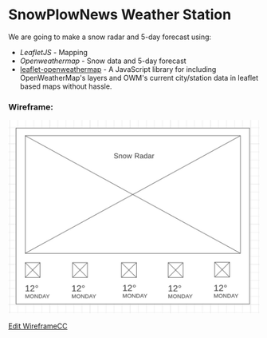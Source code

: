 # SnowPlowNews Weather Station

We are going to make a snow radar and 5-day forecast using:

* *LeafletJS* - Mapping
* *Openweathermap* - Snow data and 5-day forecast
* [leaflet-openweathermap](https://github.com/buche/leaflet-openweathermap) - A JavaScript library for including OpenWeatherMap's layers and OWM's current city/station data in leaflet based maps without hassle.

### Wireframe:

<img src="./wireframe.jpg" alt="Wireframe"/>

[Edit WireframeCC](https://wireframe.cc/GXOhus)